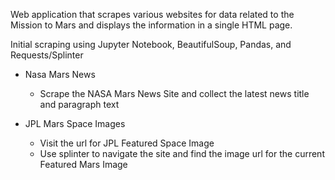Web application that scrapes various websites for data related to the Mission to Mars and displays the information in a single HTML page.

Initial scraping using Jupyter Notebook, BeautifulSoup, Pandas, and Requests/Splinter

- Nasa Mars News
  - Scrape the NASA Mars News Site and collect the latest news title and paragraph text

- JPL Mars Space Images
  - Visit the url for JPL Featured Space Image
  - Use splinter to navigate the site and find the image url for the current Featured Mars Image
